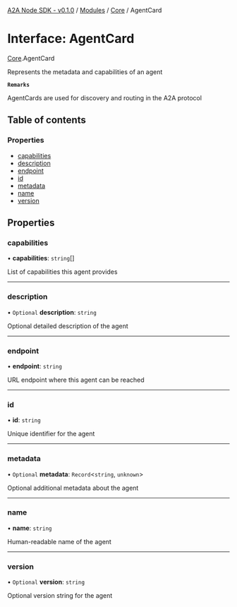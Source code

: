 [A2A Node SDK - v0.1.0](../README.md) / [Modules](../modules.md) / [Core](../modules/Core.md) / AgentCard

# Interface: AgentCard

[Core](../modules/Core.md).AgentCard

Represents the metadata and capabilities of an agent

**`Remarks`**

AgentCards are used for discovery and routing in the A2A protocol

## Table of contents

### Properties

- [capabilities](Core.AgentCard.md#capabilities)
- [description](Core.AgentCard.md#description)
- [endpoint](Core.AgentCard.md#endpoint)
- [id](Core.AgentCard.md#id)
- [metadata](Core.AgentCard.md#metadata)
- [name](Core.AgentCard.md#name)
- [version](Core.AgentCard.md#version)

## Properties

### capabilities

• **capabilities**: `string`[]

List of capabilities this agent provides

___

### description

• `Optional` **description**: `string`

Optional detailed description of the agent

___

### endpoint

• **endpoint**: `string`

URL endpoint where this agent can be reached

___

### id

• **id**: `string`

Unique identifier for the agent

___

### metadata

• `Optional` **metadata**: `Record`\<`string`, `unknown`\>

Optional additional metadata about the agent

___

### name

• **name**: `string`

Human-readable name of the agent

___

### version

• `Optional` **version**: `string`

Optional version string for the agent
